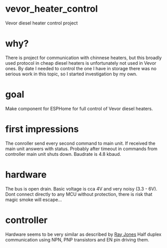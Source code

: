 # vevor_heater_control
Vevor diesel heater control project

# why?
There is project for communication with chinnese heaters, but this broadly used protocol in cheap diesel heaters is unfortunately not used in Vevor ones. By date I needed to control the one I have in storage there was no serious work in this topic, so I started investigation by my own. 

# goal
Make component for ESPHome for full control of Vevor diesel heaters.

# first impressions
The conroller send every second command to main unit. If received the main unit answers with status. Probably after timeout in commands from controller main unit shuts down. 
Baudrate is 4.8 kbaud. 

# hardware
The bus is open drain. Basic voltage is cca 4V and very noisy (3.3 - 6V). Dont connect directly to any MCU without protection, there is risk that magic smoke will escape... 

# controller
Hardware seems to be very similar as described by [Ray Jones](https://gitlab.com/mrjones.id.au/bluetoothheater/-/blob/master/Documentation/V9%20-%20Hacking%20the%20Chinese%20Diesel%20Heater%20Communications%20Protocol.pdf?ref_type=heads)
Half duplex communication using NPN, PNP transistors and EN pin driving them. 





